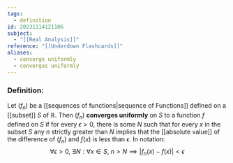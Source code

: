 ```yaml
---
tags:
  - definition
id: 20231114121106
subject:
  - "[[Real Analysis]]"
reference: "[[Underdown Flashcards]]"
aliases:
  - converge uniformly
  - converges uniformly
---
```

### Definition:
Let $(f_n)$ be a [[sequences of functions|sequence of Functions]] defined on a [[subset]] $S$ of $\mathbb{R}$. Then $(f_n)$ **converges uniformly** on $S$ to a function $f$ defined on $S$ if for every $\epsilon > 0$, there is some $N$ such that for every $x$ in the subset $S$ any $n$ strictly greater than $N$ implies that the [[absolute value]] of the difference of $(f_n)$ and $f(x)$ is less than $\epsilon$. In notation:
$$ \forall \epsilon > 0,\ \exists N : \forall x \in S,\ n > N \implies |f_{n}(x) - f(x)| < \epsilon $$
